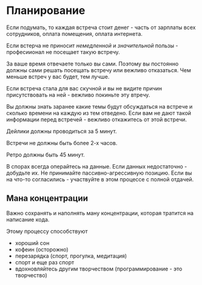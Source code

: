 # Планирование

Если подумать, то каждая встреча стоит денег - часть от зарплаты всех сотрудников, оплата помещения, оплата интернета.

Если встерча не приносит _немедленной_ и _значительной_ пользы - професиионал не посещает такую встречу.

За ваше время отвечаете только вы сами. Поэтому вы постоянно должны сами решать посещать встречу или вежливо отказаться. Чем меньше встреч у вас будет, тем лучше.

Если встреча стала для вас скучной и вы не видите причин присутствовать на ней - вежливо покиньте эту втречу.

Вы должны знать заранее какие темы будут обсуждаться на встрече и сколько времени на каждую из тем отведено. Если вам не дают такой информации перед встречей - вежливо откажитесь от этой встречи.

Дейлики должны проводиться за 5 минут.

Встречи не должны быть более 2-х часов.

Ретро должны быть 45 минут.

В спорах всегда операйтесь на данные. Если данных недостаточно - добудьте их.
Не принимайте пассивно-агрессивную позицию. Если вы на что-то согласились - участвуйте в этом процессе с полной отдачей.

## Мана концентрации

Важно сохранять и наполнять ману концентрации, которая тратится на написание кода.

Этому процессу способствуют

- хороший сон
- кофеин (осторожно)
- перезарядка (спорт, прогулка, медитация)
- спорт и еще раз спорт
- вдохновляйтесь другим творчеством (программирование - это творчество)
